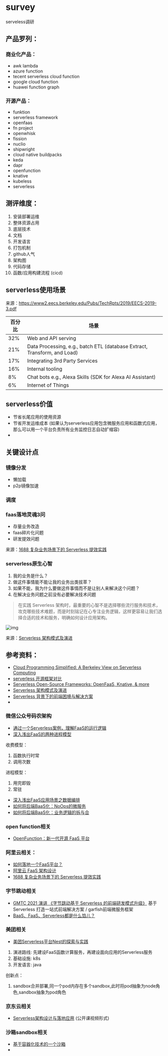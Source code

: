# survey

serveless调研

## 产品罗列：

### 商业化产品：
- awk lambda
- azure function
- tecent serverless cloud function
- google cloud function
- huawei function graph

### 开源产品：

- funktion
- serverless framework
- openfaas
- fn project
- openwhisk
- fission
- nuclio
- shipwright
- cloud native buildpacks
- keda
- dapr
- openfunction
- knative
- kubeless
- serverless

## 测评维度：

1. 安装部署运维
2. 整体资源占用
3. 底层技术
4. 文档
5. 开发语言
6. 打包机制
7. github人气
8. 架构图
9. 代码存储
10. 函数/应用构建流程 (cicd)

## serverless使用场景

来源：https://www2.eecs.berkeley.edu/Pubs/TechRpts/2019/EECS-2019-3.pdf

| 百分比 | 场景                                                         |
| ------ | ------------------------------------------------------------ |
| 32%    | Web and API serving                                          |
| 21%    | Data Processing, e.g., batch ETL (database Extract, Transform, and Load) |
| 17%    | Integrating 3rd Party Services                               |
| 16%    | Internal tooling                                             |
| 8%     | Chat bots e.g., Alexa Skills (SDK for Alexa AI Assistant)    |
| 6%     | Internet of Things                                           |


## serverless价值
* 节省长尾应用的使用资源
* 节省开发运维成本 (如果认为serverless应用包含微服务应用和函数式应用，那么可以用一个平台负责所有业务监控日志自动扩缩容)
* 

## 关键设计点

### 镜像分发
* 懒加载
* p2p镜像加速

### 调度


### faas落地灵魂3问
* 存量业务改造
* faas碎片化问题
* 研发提效问题

来源：[1688 复杂业务场景下的 Serverless 提效实践](https://developer.aliyun.com/article/874568?spm=a2c6h.12873639.0.0.771745ffHl9QnW)

### serverless原生心智
1. 我的业务是什么？
2. 做这件事情能不能让我的业务出类拔萃？
3. 如果不能，我为什么要做这件事情而不是让别人来解决这个问题？
4. 在解决业务问题之前没有必要解决技术问题

> 在实践 Serverless 架构时，最重要的心智不是选择哪些流行服务和技术，攻克哪些技术难题，而是时刻铭记在心专注业务逻辑，这样更容易让我们选择合适的技术和服务，明确如何设计应用架构。

![img](https://ucc.alicdn.com/images/lark/0/2021/png/22456429/1633941947549-358cbb19-8ac9-4f85-9a6d-56b2f42e2148.png)

来源：[Serverless 架构模式及演进](https://developer.aliyun.com/article/799135)

## 参考资料：

* [Cloud Programming Simplified: A Berkeley View on Serverless Computing](https://www2.eecs.berkeley.edu/Pubs/TechRpts/2019/EECS-2019-3.pdf)
* [serverless 开源框架对比](https://bbs.huaweicloud.com/blogs/247064)
* [Serverless Open-Source Frameworks: OpenFaaS, Knative, & more](https://www.cncf.io/blog/2020/04/13/serverless-open-source-frameworks-openfaas-knative-more/)
* [Serverless 架构模式及演进](https://developer.aliyun.com/article/799135)
* [Serverless 背景下的前端困境与解决方案](https://developer.aliyun.com/article/726945)
* 

### 微信公众号码农架构
* [通过一个Serverless案例，理解FaaS的运行逻辑](https://mp.weixin.qq.com/s?__biz=MzU3OTc1MDM1Mg==&mid=2247488873&idx=1&sn=a4e057de9f033f164247c549a8ce0f41&chksm=fd6005d6ca178cc0805bad329acfef864b1d3a39713d1e0cb6d48f0798062772ab789fb129cd&scene=178&cur_album_id=1519689351817904130#rd)
* [深入浅出FaaS的两种进程模型](https://mp.weixin.qq.com/s?__biz=MzU3OTc1MDM1Mg==&mid=2247488942&idx=1&sn=151cf4bf16938d8e4fa4fcb4a51c542f&chksm=fd600511ca178c075e0e7ffed228fe98d3fb521310e859f324d97cad06bbdaad9cf76984408c&scene=178&cur_album_id=1519689351817904130#rd)

收费模型：

1. 函数执行时常
2. 调用次数

进程模型：

1. 用完即毁
2. 常驻

* [深入浅出FaaS应用场景之数据编排](https://mp.weixin.qq.com/s?__biz=MzU3OTc1MDM1Mg==&mid=2247488989&idx=1&sn=e29387863da9bcfb3b14156e2039afe6&chksm=fd600562ca178c747287c429a73104c0a2289f7bd5374d3c9d4e23fb3da016664defe50cdf6a&scene=178&cur_album_id=1519689351817904130#rd)
* [如何将后端BaaS化：NoOps的微服务](https://mp.weixin.qq.com/s?__biz=MzU3OTc1MDM1Mg==&mid=2247489068&idx=2&sn=7e6db18d21ecf47511b2c7d4fe55c09a&chksm=fd600693ca178f85806b8e67ebff61cd4647f1702c215e1dc8ea3fccb75496ed88f6bb80d47a&scene=178&cur_album_id=1519689351817904130#rd)
* [如何将后端BaaS化：业务逻辑的拆与合](https://mp.weixin.qq.com/s?__biz=MzU3OTc1MDM1Mg==&mid=2247489116&idx=1&sn=05c1a6a39a109a19af50c7e729ff821a&chksm=fd6006e3ca178ff56dbcc7a1a14d8d597fb3e8ada2c61fb4189782424713d3a6efb4a04a65cd&scene=178&cur_album_id=1519689351817904130#rd)

### open function相关

* [OpenFunction：新一代开源 FaaS 平台](https://www.infoq.cn/article/aqZsasOwiFAYwvGMkU9O)

### 阿里云相关：

* [如何落地一个FaaS平台？](https://developer.aliyun.com/article/769727?spm=a2c6h.14164896.0.0.37a370a9j1AiRj)
* [阿里云 FaaS 架构设计](https://developer.aliyun.com/article/819594?utm_content=m_1000311816)
* [1688 复杂业务场景下的 Serverless 提效实践](https://developer.aliyun.com/article/874568?spm=a2c6h.12873639.0.0.771745ffHl9QnW)

### 字节跳动相关
* [GMTC 2021 演讲 《字节跳动基于 Serverless 的前端研发模式升级》](https://www.shangyexinzhi.com/article/4005226.html) 基于 Serverless 打造一站式前端解决方案 / garfish前端微服务框架
* [BaaS、FaaS、Serverless都是什么馅儿？](https://cloud.tencent.com/developer/article/1145319)

### 美团相关

* [美团Serverless平台Nest的探索与实践](https://tech.meituan.com/2021/04/21/nest-serverless.html)

1. 演进路线: 先建设FaaS函数计算服务，再建设面向应用的Serverless服务
2. 基础设施: k8s
3. 开发语言: java

创新点：

1. sandbox合并部署,同一个pod内存在多个sandbox,此时将pod抽象为node角色,sandbox抽象为pod角色

### 京东云相关
* [Serverless架构设计与落地应用](https://developer.jdcloud.com/article/979) (公开课视频形式)

### 沙箱sandbox相关
* [基于容器化技术的一个沙箱](https://criyle.github.io/2020/04/29/go-judge/)
* 
